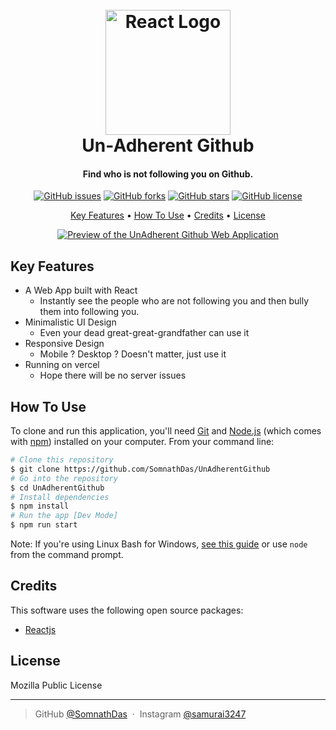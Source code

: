 <h1 align="center">
  <br>
  <a href="https://github.com/SomnathDas/UnAdherentGithub"><img src="https://upload.wikimedia.org/wikipedia/commons/a/a7/React-icon.svg" alt="React Logo" width="200"></a>
  <br>
  Un-Adherent Github
  <br>
</h1>

<h4 align="center">Find who is not following you on Github.</h4>

<div align="center">
            <a href="https://github.com/SomnathDas/UnAdherentGithub/issues"><img alt="GitHub issues" src="https://img.shields.io/github/issues/SomnathDas/UnAdherentGithub?style=for-the-badge"></a>
  <a href="https://github.com/SomnathDas/UnAdherentGithub/network"><img alt="GitHub forks" src="https://img.shields.io/github/forks/SomnathDas/UnAdherentGithub?style=for-the-badge"></a>
  <a href="https://github.com/SomnathDas/UnAdherentGithub/stargazers"><img alt="GitHub stars" src="https://img.shields.io/github/stars/SomnathDas/UnAdherentGithub?style=for-the-badge"></a>
  <a href="https://github.com/SomnathDas/UnAdherentGithub/blob/main/LICENSE"><img alt="GitHub license" src="https://img.shields.io/github/license/SomnathDas/UnAdherentGithub?style=for-the-badge"></a>
</div>


<p align="center">
  <a href="#key-features">Key Features</a> •
  <a href="#how-to-use">How To Use</a> •
  <a href="#credits">Credits</a> •
  <a href="#license">License</a>
</p>

<div align="center">
  <a href="https://github.com/SomnathDas/UnAdherentGithub">
    <img src="https://i.imgur.com/iw2Pj3Z.gif" alt="Preview of the UnAdherent Github Web Application">
  </a>
 </div>

## Key Features

* A Web App built with React
  - Instantly see the people who are not following you and then bully them into following you.
* Minimalistic UI Design
  - Even your dead great-great-grandfather can use it
* Responsive Design
  - Mobile ? Desktop ? Doesn't matter, just use it
* Running on vercel
  - Hope there will be no server issues

## How To Use

To clone and run this application, you'll need [Git](https://git-scm.com) and [Node.js](https://nodejs.org/en/download/) (which comes with [npm](http://npmjs.com)) installed on your computer. From your command line:

```bash
# Clone this repository
$ git clone https://github.com/SomnathDas/UnAdherentGithub
# Go into the repository
$ cd UnAdherentGithub
# Install dependencies
$ npm install
# Run the app [Dev Mode]
$ npm run start
```

Note: If you're using Linux Bash for Windows, [see this guide](https://www.howtogeek.com/261575/how-to-run-graphical-linux-desktop-applications-from-windows-10s-bash-shell/) or use `node` from the command prompt.

## Credits

This software uses the following open source packages:

- [Reactjs](https://reactjs.org/)

## License

Mozilla Public License

---

> GitHub [@SomnathDas](https://github.com/SomnathDas) &nbsp;&middot;&nbsp;
> Instagram [@samurai3247](https://www.instagram.com/samurai3247/)

